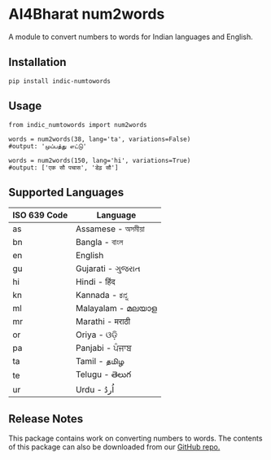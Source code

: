 # AI4Bharat num2words

A module to convert numbers to words for Indian languages and English.

## Installation

```
pip install indic-numtowords
```

## Usage

```
from indic_numtowords import num2words 

words = num2words(38, lang='ta', variations=False)
#output: 'முப்பத்து எட்டு'

words = num2words(150, lang='hi', variations=True)
#output: ['एक सौ पचास', 'डेढ़ सौ'] 

```

## Supported Languages

| ISO 639 Code | Language                  |
| ------------ | ------------------------- |
| as           | Assamese - অসমীয়া |
| bn           | Bangla - বাংল         |
| en           | English                   |
| gu           | Gujarati - ગુજરાત   |
| hi           | Hindi - हिंद          |
| kn           | Kannada - ಕನ್ನ        |
| ml           | Malayalam - മലയാള    |
| mr           | Marathi - मराठी      |
| or           | Oriya - ଓଡ଼ି          |
| pa           | Panjabi - ਪੰਜਾਬ      |
| ta           | Tamil - தமிழ          |
| te           | Telugu - తెలుగ       |
| ur           | Urdu - اُردُ         |

## Release Notes

This package contains work on converting numbers to words. The contents of this package can also be downloaded from our [GitHub repo.](https://github.com/AI4Bharat/indic-numtowords)
